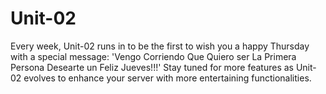 # Unit-02
Every week, Unit-02 runs in to be the first to wish you a happy Thursday with a special message: 'Vengo Corriendo Que Quiero ser La Primera Persona Desearte un Feliz Jueves!!!' Stay tuned for more features as Unit-02 evolves to enhance your server with more entertaining functionalities.
